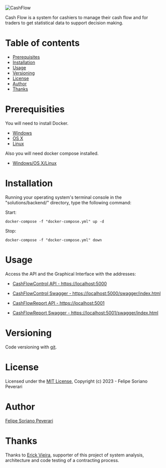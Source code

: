 ![CashFlow](https://raw.githubusercontent.com/sorianopeverari/cash-flow/main/docs/images/logo.png)

Cash Flow is a system for cashiers to manage their cash flow and for traders to get statistical data to support decision making.

# Table of contents

- [Prerequisites](#Prerequisites)
- [Installation](#Installation)
- [Usage](#Usage)
- [Versioning](#Versioning)
- [License](#License)
- [Author](#Author)
- [Thanks](#Thanks)

# Prerequisities

You will need to install Docker.

* [Windows](https://docs.docker.com/windows/started)
* [OS X](https://docs.docker.com/mac/started/)
* [Linux](https://docs.docker.com/linux/started/)

Also you will need docker compose installed.

* [Windows/OS X/Linux](https://docs.docker.com/compose/)

# Installation

Running your operating system's terminal console in the "solutions/backend/" directory, type the following command:

Start:

```shell
docker-compose -f "docker-compose.yml" up -d
```

Stop:

```shell
docker-compose -f "docker-compose.yml" down
```

# Usage

Access the API and the Graphical Interface with the addresses:

* [CashFlowControl API - https://localhost:5000](https://localhost:5000)
* [CashFlowControl Swagger - https://localhost:5000/swagger/index.html](https://localhost:5000/swagger/index.html)

* [CashFlowReport API - https://localhost:5001](https://localhost:5001)
* [CashFlowReport Swagger - https://localhost:5001/swagger/index.html](https://localhost:5001/swagger/index.html)

# Versioning

Code versioning with [git](https://git-scm.com/).

# License

Licensed under the [MIT License](/LICENSE), Copyright (c) 2023 - Felipe Soriano Peverari

# Author

[Felipe Soriano Peverari](https://github.com/sorianopeverari)

# Thanks

Thanks to [Erick Vieira](https://github.com/vieiraerick), supporter of this project of system analysis, architecture and code testing of a contracting process.

